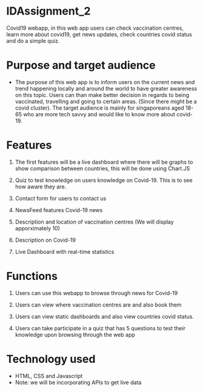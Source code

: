 # IDAssignment_2
Covid19 webapp, in this web app users can check vaccination centres, learn more about covid19, get news updates, check countries covid status and do a simple quiz.

# Purpose and target audience
- The purpose of this web app is to inform users on the current news and trend happening locally and around the world to have greater awareness on this topic. Users can than make better decision in regards to being vaccinated, travelling and going to certain areas. (Since there might be a covid cluster). The target audience is mainly for singaporeans aged 18-65 who are more tech savvy and would like to know more about covid-19.

# Features
1. The first features will be a live dashboard where there will be graphs to show comparison between countries, this will be done using Chart.JS

2. Quiz to test knowledge on users knowledge on Covid-19. This is to see how aware they are.

3. Contact form for users to contact us

4. NewsFeed features Covid-19 news

5. Description and location of vaccination centres (We will display apporximately 10)

6. Description on Covid-19

7. Live Dashboard with real-time statistics

# Functions 
1. Users can use this webapp to browse through news for Covid-19

2. Users can view where vaccination centres are and also book them

3. Users can view static dashboards and also view countries covid status.

4. Users can take participate in a quiz that has 5 questions to test their knowledge upon browsing through the web app

# Technology used
- HTML, CSS and Javascript
- Note: we will be incorporating APIs to get live data



